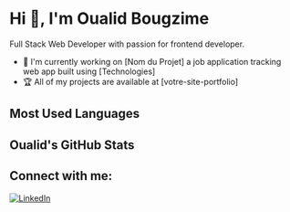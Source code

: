 # Hi 👋, I'm Oualid Bougzime

Full Stack Web Developer with passion for frontend developer.

- 💼 I'm currently working on [Nom du Projet] a job application tracking web app built using [Technologies]
- 🏆 All of my projects are available at [votre-site-portfolio]

## Most Used Languages
<!-- Cette section sera automatiquement générée par GitHub -->

## Oualid's GitHub Stats
<!-- Ces statistiques seront générées par des badges -->

## Connect with me:
[![LinkedIn](https://img.shields.io/badge/LinkedIn-0077B5?style=for-the-badge&logo=linkedin&logoColor=white)](https://www.linkedin.com/in/oualid-bougzime-6857a9177/)
<!-- Ajoutez ici d'autres liens vers vos réseaux sociaux -->
